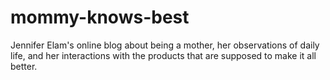 # mommy-knows-best
Jennifer Elam's online blog about being a mother, her observations of daily life, and her interactions with the products that are supposed to make it all better.
